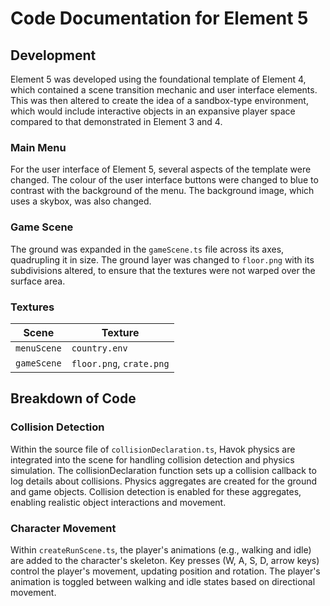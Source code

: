 # Code Documentation for Element 5

## Development
Element 5 was developed using the foundational template of Element 4, which contained a scene transition mechanic and user interface elements. This was then altered to create the idea of a sandbox-type environment, which would include interactive objects in an expansive player space compared to that demonstrated in Element 3 and 4.

### Main Menu

For the user interface of Element 5, several aspects of the template were changed. The colour of the user interface buttons were changed to blue to contrast with the background of the menu. The background image, which uses a skybox, was also changed.


### Game Scene

The ground was expanded in the ```gameScene.ts``` file across its axes, quadrupling it in size. The ground layer was changed to ```floor.png``` with its subdivisions altered, to ensure that the textures were not warped over the surface area.

### Textures

| Scene       | Texture     |
| ----------- | ----------- |
| ```menuScene```   | ```country.env```|
| ```gameScene```   | ```floor.png```, ```crate.png```|

## Breakdown of Code

### Collision Detection

Within the source file of ```collisionDeclaration.ts```, Havok physics are integrated into the scene for handling collision detection and physics simulation. The collisionDeclaration function sets up a collision callback to log details about collisions. Physics aggregates are created for the ground and game objects. Collision detection is enabled for these aggregates, enabling realistic object interactions and movement.

### Character Movement

Within ```createRunScene.ts```, the player's animations (e.g., walking and idle) are added to the character's skeleton. Key presses (W, A, S, D, arrow keys) control the player's movement, updating position and rotation. The player's animation is toggled between walking and idle states based on directional movement.

###